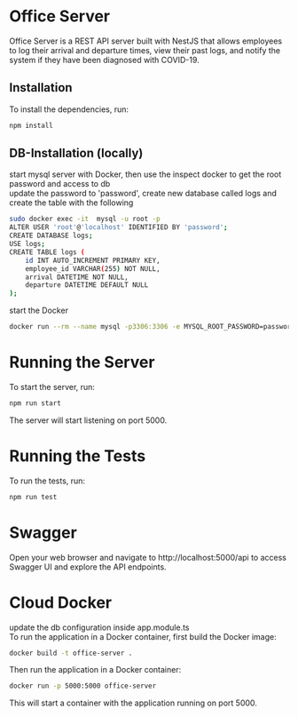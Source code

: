 # Office Server
Office Server is a REST API server built with NestJS that allows employees to log their arrival and departure times, view their past logs, and notify the system if they have been diagnosed with COVID-19.

## Installation
To install the dependencies, run:
```bash
npm install
```

## DB-Installation (locally)
start mysql server with Docker, then use the inspect docker to get the root password and access to db
<br />
update the password to 'password', create new database called logs and create the table with the following
```bash
sudo docker exec -it  mysql -u root -p
ALTER USER 'root'@'localhost' IDENTIFIED BY 'password';
CREATE DATABASE logs;
USE logs;
CREATE TABLE logs (
    id INT AUTO_INCREMENT PRIMARY KEY,
    employee_id VARCHAR(255) NOT NULL,
    arrival DATETIME NOT NULL,
    departure DATETIME DEFAULT NULL
);
```
start the Docker
```bash
docker run --rm --name mysql -p3306:3306 -e MYSQL_ROOT_PASSWORD=password -e MYSQL_DATABASE=logs -d mysql
```

# Running the Server
To start the server, run:
```bash
npm run start
```
The server will start listening on port 5000.

# Running the Tests
To run the tests, run:
```bash
npm run test
```

# Swagger
Open your web browser and navigate to http://localhost:5000/api to access Swagger UI and explore the API endpoints.

# Cloud Docker
update the db configuration inside app.module.ts <br />
To run the application in a Docker container, first build the Docker image:

```bash
docker build -t office-server .
```
Then run the application in a Docker container:

```bash
docker run -p 5000:5000 office-server
```
This will start a container with the application running on port 5000.
